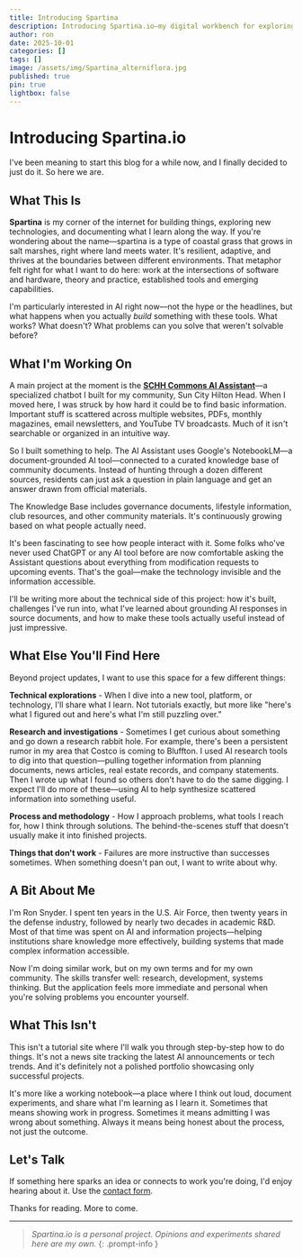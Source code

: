 ```yaml
---
title: Introducing Spartina
description: Introducing Spartina.io—my digital workbench for exploring AI, building practical projects like a community knowledge assistant, and documenting what I learn at the intersection of emerging technology and hands-on making.
author: ron
date: 2025-10-01
categories: []
tags: []
image: /assets/img/Spartina_alterniflora.jpg
published: true
pin: true
lightbox: false
---
```


# Introducing Spartina.io

I've been meaning to start this blog for a while now, and I finally decided to just do it. So here we are.

## What This Is

**Spartina** is my corner of the internet for building things, exploring new technologies, and documenting what I learn along the way. If you're wondering about the name—spartina is a type of coastal grass that grows in salt marshes, right where land meets water. It's resilient, adaptive, and thrives at the boundaries between different environments. That metaphor felt right for what I want to do here: work at the intersections of software and hardware, theory and practice, established tools and emerging capabilities.

I'm particularly interested in AI right now—not the hype or the headlines, but what happens when you actually *build* something with these tools. What works? What doesn't? What problems can you solve that weren't solvable before?

## What I'm Working On

A main project at the moment is the **[SCHH Commons AI Assistant](/schh-ai-assistant)**—a specialized chatbot I built for my community, Sun City Hilton Head. When I moved here, I was struck by how hard it could be to find basic information. Important stuff is scattered across multiple websites, PDFs, monthly magazines, email newsletters, and YouTube TV broadcasts. Much of it isn't searchable or organized in an intuitive way.

So I built something to help. The AI Assistant uses Google's NotebookLM—a document-grounded AI tool—connected to a curated knowledge base of community documents. Instead of hunting through a dozen different sources, residents can just ask a question in plain language and get an answer drawn from official materials.

The Knowledge Base includes governance documents, lifestyle information, club resources, and other community materials. It's continuously growing based on what people actually need.

It's been fascinating to see how people interact with it. Some folks who've never used ChatGPT or any AI tool before are now comfortable asking the Assistant questions about everything from modification requests to upcoming events. That's the goal—make the technology invisible and the information accessible.

I'll be writing more about the technical side of this project: how it's built, challenges I've run into, what I've learned about grounding AI responses in source documents, and how to make these tools actually useful instead of just impressive.

## What Else You'll Find Here

Beyond project updates, I want to use this space for a few different things:

**Technical explorations** - When I dive into a new tool, platform, or technology, I'll share what I learn. Not tutorials exactly, but more like "here's what I figured out and here's what I'm still puzzling over."

**Research and investigations** - Sometimes I get curious about something and go down a research rabbit hole. For example, there's been a persistent rumor in my area that Costco is coming to Bluffton. I used AI research tools to dig into that question—pulling together information from planning documents, news articles, real estate records, and company statements. Then I wrote up what I found so others don't have to do the same digging. I expect I'll do more of these—using AI to help synthesize scattered information into something useful.

**Process and methodology** - How I approach problems, what tools I reach for, how I think through solutions. The behind-the-scenes stuff that doesn't usually make it into finished projects.

**Things that don't work** - Failures are more instructive than successes sometimes. When something doesn't pan out, I want to write about why.

## A Bit About Me

I'm Ron Snyder. I spent ten years in the U.S. Air Force, then twenty years in the defense industry, followed by nearly two decades in academic R&D. Most of that time was spent on AI and information projects—helping institutions share knowledge more effectively, building systems that made complex information accessible.

Now I'm doing similar work, but on my own terms and for my own community. The skills transfer well: research, development, systems thinking. But the application feels more immediate and personal when you're solving problems you encounter yourself.

## What This Isn't

This isn't a tutorial site where I'll walk you through step-by-step how to do things. It's not a news site tracking the latest AI announcements or tech trends. And it's definitely not a polished portfolio showcasing only successful projects.

It's more like a working notebook—a place where I think out loud, document experiments, and share what I'm learning as I learn it. Sometimes that means showing work in progress. Sometimes it means admitting I was wrong about something. Always it means being honest about the process, not just the outcome.

## Let's Talk

If something here sparks an idea or connects to work you're doing, I'd enjoy hearing about it. Use the [contact form](/contact).

Thanks for reading. More to come.

---

> *Spartina.io is a personal project. Opinions and experiments shared here are my own.*
{: .prompt-info }
